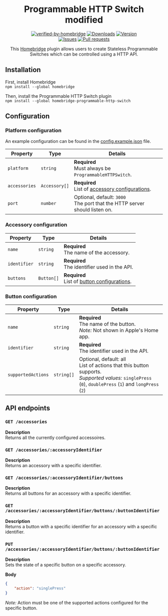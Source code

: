 <span align="center">

# Programmable HTTP Switch modified

[![verified-by-homebridge](https://badgen.net/badge/homebridge/verified/purple)](https://github.com/homebridge/homebridge/wiki/Verified-Plugins)
[![Downloads](https://img.shields.io/npm/dt/homebridge-programmable-http-switch)](https://www.npmjs.com/package/homebridge-programmable-http-switch)
[![Version](https://img.shields.io/npm/v/homebridge-programmable-http-switch)](https://www.npmjs.com/package/homebridge-programmable-http-switch)
<br/>
[![Issues](https://img.shields.io/github/issues/StefanNienhuis/homebridge-programmable-http-switch)](https://github.com/StefanNienhuis/homebridge-programmable-http-switch/issues)
[![Pull requests](https://img.shields.io/github/issues-pr/StefanNienhuis/homebridge-programmable-http-switch)](https://github.com/StefanNienhuis/homebridge-programmable-http-switch/pulls)

This [Homebridge](https://homebridge.io) plugin allows users to create Stateless Programmable Switches which can be controlled using a HTTP API.

</span>

## Installation
First, install Homebridge<br/>
`npm install --global homebridge`

Then, install the Programmable HTTP Switch plugin<br/>
`npm install --global homebridge-programmable-http-switch`

## Configuration
### Platform configuration
An example configuration can be found in the [config.example.json](config.example.json) file.

| Property      | Type          | Details                                                                        |
| ------------- | ------------- | ------------------------------------------------------------------------------ |
| `platform`    | `string`      | **Required**<br/>Must always be `ProgrammableHTTPSwitch`.                      |
| `accessories` | `Accessory[]` | **Required**<br/>List of [accessory configurations](#accessory-configuration). |
| `port`        | `number`      | Optional, default: `3000`<br/>The port that the HTTP server should listen on.  |

### Accessory configuration
| Property     | Type       | Details                                                                  |
| ------------ | ---------- | ------------------------------------------------------------------------ |
| `name`       | `string`   | **Required**<br/>The name of the accessory.                              |
| `identifier` | `string`   | **Required**<br/>The identifier used in the API.                         |
| `buttons`    | `Button[]` | **Required**<br/>List of [button configurations](#button-configuration). |

### Button configuration
| Property           | Type       | Details                                                                                                                                                      |
| ------------------ | ---------- | ------------------------------------------------------------------------------------------------------------------------------------------------------------ |
| `name`             | `string`   | **Required**<br/>The name of the button.<br/> *Note:* Not shown in Apple's Home app.                                                                         |
| `identifier`       | `string`   | **Required**<br/>The identifier used in the API.                                                                                                             |
| `supportedActions` | `string[]` | Optional, default: all<br/>List of actions that this button supports.<br/>*Supported values:* `singlePress` (`0`), `doublePress` (`1`) and `longPress` (`2`) |

## API endpoints

### `GET /accessories`
**Description**<br/>
Returns all the currently configured accessoires.

### `GET /accessories/:accessoryIdentifier`
**Description**<br/>
Returns an accessory with a specific identifier.

### `GET /accessories/:accessoryIdentifier/buttons`
**Description**<br/>
Returns all buttons for an accessory with a specific identifier.

### `GET /accessories/:accessoryIdentifier/buttons/:buttonIdentifier`
**Description**<br/>
Returns a button with a specific identifier for an accessory with a specific identifier.

### `PUT /accessories/:accessoryIdentifier/buttons/:buttonIdentifier`
**Description**<br/>
Sets the state of a specific button on a specific accessory.

**Body**<br/>
```json
{
    "action": "singlePress"
}
```

*Note:* Action must be one of the supported actions configured for the specific button.